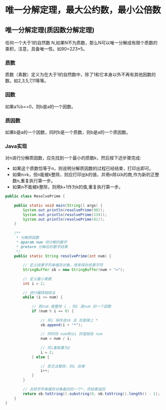 # 唯一分解定理，最大公约数，最小公倍数

## 唯一分解定理(质因数分解定理)

任何一个大于1的自然数 N,如果N不为质数，那么N可以唯一分解成有限个质数的乘积，注意，具备唯一性。如90=2*2*3*5。

### 质数

质数（素数）定义为在大于1的自然数中，除了1和它本身以外不再有其他因数的数。如2,3,5,7,11等等。

### 因数

如果a%b==0，则b是a的一个因数。

### 质因数

如果b是a的一个因数，同时b是一个质数，则b是a的一个质因数。

### Java实现

对n进行分解质因数，应先找到一个最小的质数k，然后按下述步骤完成:
* 如果这个质数恰等于n，则说明分解质因数的过程已经结束，打印出即可。
* 如果n>k，但n能被k整除，则应打印出k的值，并用n除以k的商,作为新的正整数n,重复执行第一步。
* 如果n不能被k整除，则用k+1作为k的值,重复执行第一步。

```Java
public class ResolvePrime {
 
	public static void main(String[] args) {
		System.out.println(resolvePrime(90));
		System.out.println(resolvePrime(134));
		System.out.println(resolvePrime(81));
	}
 
	/**
	 * 分解质因数
	 * @param num 待分解的数字
	 * @return 分解后的数字结果
	 */
	public static String resolvePrime(int num) {
		
		// 定义结果字符串缓存对象，用来保存结果字符
		StringBuffer sb = new StringBuffer(num + "=");
		
		// 定义最小素数 
		int i = 2;
		
		// 进行辗转相除法
		while (i <= num) {
			
			// 若num 能整除 i ，则i 是num 的一个因数
			if (num % i == 0) {
				
				// 将i 保存进sb 且 后面接上 *
				sb.append(i + "*");
				
				// 同时将 num除以i 的值赋给 num
				num = num / i;
				
				// 将i重新置为2
				i = 2;
			} else {
				
				// 若无法整除，则i 自增
				i++;
			}
		}
		
		// 去除字符串缓存对象最后的一个*，将结果返回
		return sb.toString().substring(0, sb.toString().length() - 1);
	}
}
```